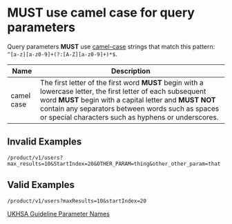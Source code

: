 # **MUST** use camel case for query parameters

Query parameters **MUST** use [camel-case](https://en.wikipedia.org/wiki/Camel_case) strings that match this pattern: `^[a-z][a-z0-9]+(?:[A-Z][a-z0-9]+)*$`.

| Name | Description |
|---------|-------------|
| camel case | The first letter of the first word **MUST** begin with a lowercase letter, the first letter of each subsequent word **MUST** begin with a capital letter and **MUST NOT** contain any separators between words such as spaces or special characters such as hyphens or underscores. |

## Invalid Examples

``` text
/product/v1/users?max_results=10&StartIndex=20&OTHER_PARAM=thing&other_other_param=that
```

## Valid Examples

``` text
/product/v1/users?maxResults=10&startIndex=20
```

[UKHSA Guideline Parameter Names](../../api-design-guidelines/naming-conventions.md/#parameter-names)
